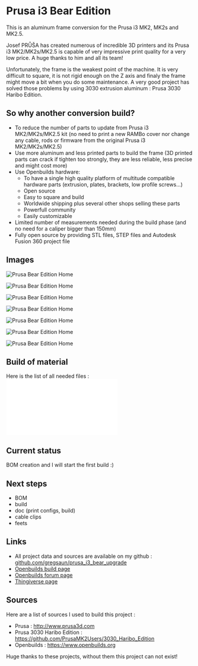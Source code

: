 # Prusa i3 Bear Edition

This is an aluminum frame conversion for the Prusa i3 MK2, MK2s and MK2.5.

Josef PRŮŠA has created numerous of incredible 3D printers and its Prusa i3 MK2/MK2s/MK2.5 is capable of very impressive print quality for a very low price. A huge thanks to him and all its team!

Unfortunately, the frame is the weakest point of the machine. It is very difficult to square, it is not rigid enough on the Z axis and finaly the frame might move a bit when you do some maintenance. A very good project has solved those problems by using 3030 extrusion aluminum : Prusa 3030 Haribo Edition. 

## So why another conversion build?
* To reduce the number of parts to update from Prusa i3 MK2/MK2s/MK2.5 kit (no need to print a new RAMBo cover nor change any cable, rods or firmware from the original Prusa i3 MK2/MK2s/MK2.5)
* Use more aluminum and less printed parts to build the frame (3D printed parts can crack if tighten too strongly, they are less reliable, less precise and might cost more)
* Use Openbuilds hardware:
  * To have a single high quality platform of multitude compatible hardware parts (extrusion, plates, brackets, low profile screws...)
  * Open source
  * Easy to square and build
  * Worldwide shipping plus several other shops selling these parts
  * Powerfull community
  * Easily customizable
* Limited number of measurements needed during the build phase (and no need for a caliper bigger than 150mm)
* Fully open source by providing STL files, STEP files and Autodesk Fusion 360 project file

## Images

![Prusa Bear Edition Home](/img/home_left.png)

![Prusa Bear Edition Home](/img/home_right.png)

![Prusa Bear Edition Home](/img/right.png)

![Prusa Bear Edition Home](/img/front.png)

![Prusa Bear Edition Home](/img/bottom.png)

![Prusa Bear Edition Home](/doc/doc_files/vslots_length.png)

![Prusa Bear Edition Home](/doc/doc_files/frame_drilling_dimensions.png)

## Build of material

Here is the list of all needed files : ![bom](/doc/bom.md)

## Current status

BOM creation and I will start the first build :)

## Next steps
* BOM
* build
* doc (print configs, build)
* cable clips
* feets

## Links
* All project data and sources are available on my github : [github.com/gregsaun/prusa_i3_bear_upgrade](https://github.com/gregsaun/prusa_i3_bear_upgrade)
* [Openbuilds build page](http://www.openbuilds.org/builds/prusa-i3-bear-upgrade.5661/)
* [Openbuilds forum page](http://www.openbuilds.org/threads/prusa-i3-bear-edition.10274/)
* [Thingiverse page](https://www.thingiverse.com/thing:2562174)

## Sources

Here are a list of sources I used to build this project :

* Prusa : http://www.prusa3d.com
* Prusa 3030 Haribo Edition : https://github.com/PrusaMK2Users/3030_Haribo_Edition
* Openbuilds : https://www.openbuilds.org

Huge thanks to these projects, without them this project can not exist!